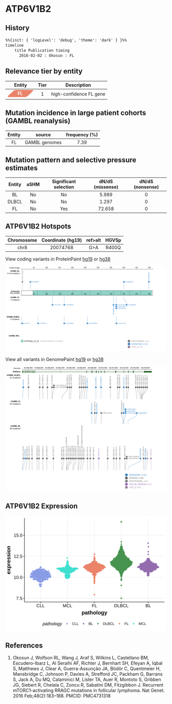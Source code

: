 # ATP6V1B2
## History
```mermaid
%%{init: { 'logLevel': 'debug', 'theme': 'dark' } }%%
timeline
    title Publication timing
      2016-02-02 : Okosun : FL
```
## Relevance tier by entity

|Entity|Tier|Description            |
|:------:|:----:|-----------------------|
|![FL](images/icons/FL_tier1.png)    |1   |high-confidence FL gene|

## Mutation incidence in large patient cohorts (GAMBL reanalysis)

|Entity|source       |frequency (%)|
|:------:|:-------------:|:-------------:|
|FL    |GAMBL genomes|7.39         |

## Mutation pattern and selective pressure estimates

|Entity|aSHM|Significant selection|dN/dS (missense)|dN/dS (nonsense)|
|:------:|:----:|:---------------------:|:----------------:|:----------------:|
|BL    |No  |No                   | 5.989          |0               |
|DLBCL |No  |No                   | 1.297          |0               |
|FL    |No  |Yes                  |72.658          |0               |




 ## ATP6V1B2 Hotspots

| Chromosome |Coordinate (hg19) | ref>alt | HGVSp | 
 | :---:| :---: | :--: | :---: |
| chr8 | 20074768 | G>A | R400Q |

View coding variants in ProteinPaint [hg19](https://morinlab.github.io/LLMPP/GAMBL/ATP6V1B2_protein.html)  or [hg38](https://morinlab.github.io/LLMPP/GAMBL/ATP6V1B2_protein_hg38.html)

![image](images/proteinpaint/ATP6V1B2_NM_001693.svg)

View all variants in GenomePaint [hg19](https://morinlab.github.io/LLMPP/GAMBL/ATP6V1B2.html)  or [hg38](https://morinlab.github.io/LLMPP/GAMBL/ATP6V1B2_hg38.html)

![image](images/proteinpaint/ATP6V1B2.svg)
## ATP6V1B2 Expression
![image](images/gene_expression/ATP6V1B2_by_pathology.svg)
<!-- ORIGIN: okosunRecurrentMTORC1activatingRRAGC2016a -->
<!-- FL: okosunRecurrentMTORC1activatingRRAGC2016a -->
## References
1.  Okosun J, Wolfson RL, Wang J, Araf S, Wilkins L, Castellano BM, Escudero-Ibarz L, Al Seraihi AF, Richter J, Bernhart SH, Efeyan A, Iqbal S, Matthews J, Clear A, Guerra-Assunção JA, Bödör C, Quentmeier H, Mansbridge C, Johnson P, Davies A, Strefford JC, Packham G, Barrans S, Jack A, Du MQ, Calaminici M, Lister TA, Auer R, Montoto S, Gribben JG, Siebert R, Chelala C, Zoncu R, Sabatini DM, Fitzgibbon J. Recurrent mTORC1-activating RRAGC mutations in follicular lymphoma. Nat Genet. 2016 Feb;48(2):183–188. PMCID: PMC4731318
